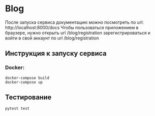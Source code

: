 # Blog
После запуска сервиса документацию можно посмотреть по url: http://localhost:8000/docs
Чтобы пользоваться приложением в браузере, нужно открыть url /blog/registration зарегистрироваться 
и войти в свой аккаунт по url /blog/registration
## Инструкция к запуску сервиса
### Docker:
```
docker-compose build
docker-compose up
```
## Тестирование
```
pytest test
```
